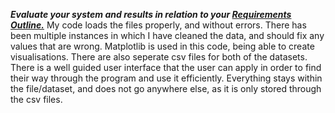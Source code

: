 ***Evaluate your system and results in relation to your [Requirements Outline.](https://github.com/cat-loverrr/Data-Science-Assessment-Task/blob/main/requirements_outline.md)***
My code loads the files properly, and without errors. There has been multiple instances in which I have cleaned the data, and should fix any values that are wrong. Matplotlib is used in this code, being able to create visualisations. There are also seperate csv files for both of the datasets. There is a well guided user interface that the user can apply in order to find their way through the program and use it efficiently. Everything stays within the file/dataset, and does not go anywhere else, as it is only stored through the csv files.
